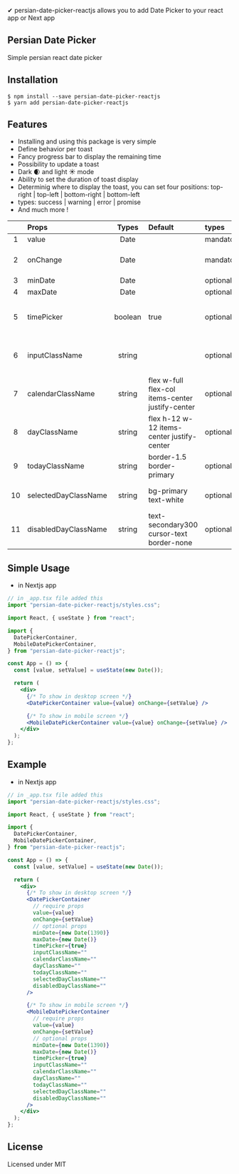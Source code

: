 ✔ persian-date-picker-reactjs allows you to add Date Picker to your react app or Next app

## Persian Date Picker

Simple persian react date picker

## Installation

```
$ npm install --save persian-date-picker-reactjs
$ yarn add persian-date-picker-reactjs

```

## Features

- Installing and using this package is very simple
- Define behavior per toast
- Fancy progress bar to display the remaining time
- Possibility to update a toast
- Dark 🌒 and light ☀ mode
- Ability to set the duration of toast display
- Determinig where to display the toast, you can set four positions: top-right | top-left | bottom-right | bottom-left
- types: success | warning | error | promise
- And much more !

|     | Props                |  Types  | Default                                          | types     | Description                          |
| :-: | :------------------- | :-----: | :----------------------------------------------- | :-------- | ------------------------------------ |
|  1  | value                |  Date   |                                                  | mandatory |                                      |
|  2  | onChange             |  Date   |                                                  | mandatory | To change Date picker input          |
|  3  | minDate              |  Date   |                                                  | optional  |                                      |
|  4  | maxDate              |  Date   |                                                  | optional  |                                      |
|  5  | timePicker           | boolean | true                                             | optional  | To show Time picker (default true)   |
|  6  | inputClassName       | string  |                                                  | optional  | To change Date picker input's styles |
|  7  | calendarClassName    | string  | flex w-full flex-col items-center justify-center | optional  | To change calendar's styles          |
|  8  | dayClassName         | string  | flex h-12 w-12 items-center justify-center       | optional  | To change calendar's styles          |
|  9  | todayClassName       | string  | border-1.5 border-primary                        | optional  | To change day's styles               |
| 10  | selectedDayClassName | string  | bg-primary text-white                            | optional  | To change selected day's styles      |
| 11  | disabledDayClassName | string  | text-secondary300 cursor-text border-none        | optional  | To change disabled day's styles      |

## Simple Usage

- in Nextjs app

```jsx
// in _app.tsx file added this
import "persian-date-picker-reactjs/styles.css";
```

```jsx
import React, { useState } from "react";

import {
  DatePickerContainer,
  MobileDatePickerContainer,
} from "persian-date-picker-reactjs";

const App = () => {
  const [value, setValue] = useState(new Date());

  return (
    <div>
      {/* To show in desktop screen */}
      <DatePickerContainer value={value} onChange={setValue} />

      {/* To show in mobile screen */}
      <MobileDatePickerContainer value={value} onChange={setValue} />
    </div>
  );
};
```

## Example

- in Nextjs app

```jsx
// in _app.tsx file added this
import "persian-date-picker-reactjs/styles.css";
```

```jsx
import React, { useState } from "react";

import {
  DatePickerContainer,
  MobileDatePickerContainer,
} from "persian-date-picker-reactjs";

const App = () => {
  const [value, setValue] = useState(new Date());

  return (
    <div>
      {/* To show in desktop screen */}
      <DatePickerContainer
        // require props
        value={value}
        onChange={setValue}
        // optional props
        minDate={new Date(1390)}
        maxDate={new Date()}
        timePicker={true}
        inputClassName=""
        calendarClassName=""
        dayClassName=""
        todayClassName=""
        selectedDayClassName=""
        disabledDayClassName=""
      />

      {/* To show in mobile screen */}
      <MobileDatePickerContainer
        // require props
        value={value}
        onChange={setValue}
        // optional props
        minDate={new Date(1390)}
        maxDate={new Date()}
        timePicker={true}
        inputClassName=""
        calendarClassName=""
        dayClassName=""
        todayClassName=""
        selectedDayClassName=""
        disabledDayClassName=""
      />
    </div>
  );
};
```

## License

Licensed under MIT
